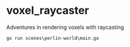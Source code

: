 # voxel_raycaster

Adventures in rendering voxels with raycasting

```
go run scenes\perlin-world\main.go
```
